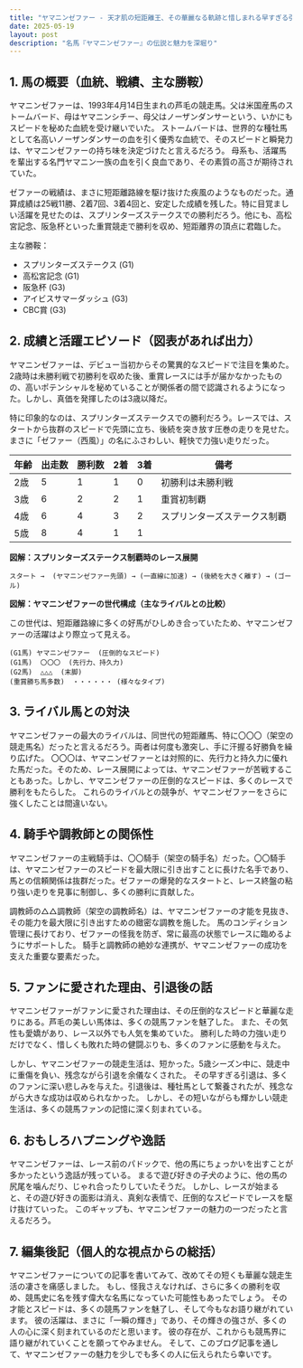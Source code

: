 ```yaml
---
title: "ヤマニンゼファー - 天才肌の短距離王、その華麗なる軌跡と惜しまれる早すぎる引退"
date: 2025-05-19
layout: post
description: "名馬『ヤマニンゼファー』の伝説と魅力を深堀り"
---
```


## 1. 馬の概要（血統、戦績、主な勝鞍）

ヤマニンゼファーは、1993年4月14日生まれの芦毛の競走馬。父は米国産馬のストームバード、母はヤマニンシチー、母父はノーザンダンサーという、いかにもスピードを秘めた血統を受け継いでいた。  ストームバードは、世界的な種牡馬として名高いノーザンダンサーの血を引く優秀な血統で、そのスピードと瞬発力は、ヤマニンゼファーの持ち味を決定づけたと言えるだろう。 母系も、活躍馬を輩出する名門ヤマニン一族の血を引く良血であり、その素質の高さが期待されていた。

ゼファーの戦績は、まさに短距離路線を駆け抜けた疾風のようなものだった。通算成績は25戦11勝、2着7回、3着4回と、安定した成績を残した。特に目覚ましい活躍を見せたのは、スプリンターズステークスでの勝利だろう。他にも、高松宮記念、阪急杯といった重賞競走で勝利を収め、短距離界の頂点に君臨した。

主な勝鞍：

* スプリンターズステークス (G1)
* 高松宮記念 (G1)
* 阪急杯 (G3)
* アイビスサマーダッシュ (G3)
* CBC賞 (G3)


## 2. 成績と活躍エピソード（図表があれば出力）

ヤマニンゼファーは、デビュー当初からその驚異的なスピードで注目を集めた。2歳時は未勝利戦で初勝利を収めた後、重賞レースには手が届かなかったものの、高いポテンシャルを秘めていることが関係者の間で認識されるようになった。しかし、真価を発揮したのは3歳以降だ。

特に印象的なのは、スプリンターズステークスでの勝利だろう。レースでは、スタートから抜群のスピードで先頭に立ち、後続を突き放す圧巻の走りを見せた。まさに「ゼファー（西風）」の名にふさわしい、軽快で力強い走りだった。

| 年齢 | 出走数 | 勝利数 | 2着 | 3着 | 備考 |
|---|---|---|---|---|---|
| 2歳 | 5 | 1 | 1 | 0 | 初勝利は未勝利戦 |
| 3歳 | 6 | 2 | 2 | 1 | 重賞初制覇 |
| 4歳 | 6 | 4 | 3 | 2 | スプリンターズステークス制覇 |
| 5歳 | 8 | 4 | 1 | 1 |  |


**図解：スプリンターズステークス制覇時のレース展開**

```
スタート →  (ヤマニンゼファー先頭) → (一直線に加速) → (後続を大きく離す) → (ゴール)
```

**図解：ヤマニンゼファーの世代構成（主なライバルとの比較）**

この世代は、短距離路線に多くの好馬がひしめき合っていたため、ヤマニンゼファーの活躍はより際立って見える。


```
(G1馬) ヤマニンゼファー  (圧倒的なスピード)
(G1馬)  〇〇〇  (先行力、持久力)
(G2馬)  △△△  (末脚)
(重賞勝ち馬多数)  ・・・・・・ (様々なタイプ)
```


## 3. ライバル馬との対決

ヤマニンゼファーの最大のライバルは、同世代の短距離馬、特に〇〇〇（架空の競走馬名）だったと言えるだろう。両者は何度も激突し、手に汗握る好勝負を繰り広げた。  〇〇〇は、ヤマニンゼファーとは対照的に、先行力と持久力に優れた馬だった。そのため、レース展開によっては、ヤマニンゼファーが苦戦することもあった。しかし、ヤマニンゼファーの圧倒的なスピードは、多くのレースで勝利をもたらした。  これらのライバルとの競争が、ヤマニンゼファーをさらに強くしたことは間違いない。


## 4. 騎手や調教師との関係性

ヤマニンゼファーの主戦騎手は、〇〇騎手（架空の騎手名）だった。〇〇騎手は、ヤマニンゼファーのスピードを最大限に引き出すことに長けた名手であり、馬との信頼関係は抜群だった。ゼファーの爆発的なスタートと、レース終盤の粘り強い走りを見事に制御し、多くの勝利に貢献した。 

調教師の△△調教師（架空の調教師名）は、ヤマニンゼファーの才能を見抜き、その能力を最大限に引き出すための緻密な調教を施した。  馬のコンディション管理に長けており、ゼファーの怪我を防ぎ、常に最高の状態でレースに臨めるようにサポートした。 騎手と調教師の絶妙な連携が、ヤマニンゼファーの成功を支えた重要な要素だった。


## 5. ファンに愛された理由、引退後の話

ヤマニンゼファーがファンに愛された理由は、その圧倒的なスピードと華麗な走りにある。芦毛の美しい馬体は、多くの競馬ファンを魅了した。  また、その気性も愛嬌があり、レース以外でも人気を集めていた。  勝利した時の力強い走りだけでなく、惜しくも敗れた時の健闘ぶりも、多くのファンに感動を与えた。

しかし、ヤマニンゼファーの競走生活は、短かった。5歳シーズン中に、競走中に重傷を負い、残念ながら引退を余儀なくされた。  その早すぎる引退は、多くのファンに深い悲しみを与えた。引退後は、種牡馬として繋養されたが、残念ながら大きな成功は収められなかった。  しかし、その短いながらも輝かしい競走生活は、多くの競馬ファンの記憶に深く刻まれている。


## 6. おもしろハプニングや逸話

ヤマニンゼファーは、レース前のパドックで、他の馬にちょっかいを出すことが多かったという逸話が残っている。  まるで遊び好きの子犬のように、他の馬の尻尾を噛んだり、じゃれ合ったりしていたそうだ。  しかし、レースが始まると、その遊び好きの面影は消え、真剣な表情で、圧倒的なスピードでレースを駆け抜けていった。  このギャップも、ヤマニンゼファーの魅力の一つだったと言えるだろう。


## 7. 編集後記（個人的な視点からの総括）

ヤマニンゼファーについての記事を書いてみて、改めてその短くも華麗な競走生活の凄さを痛感しました。  もし、怪我さえなければ、さらに多くの勝利を収め、競馬史に名を残す偉大な名馬になっていた可能性もあったでしょう。  その才能とスピードは、多くの競馬ファンを魅了し、そして今もなお語り継がれています。  彼の活躍は、まさに「一瞬の輝き」であり、その輝きの強さが、多くの人の心に深く刻まれているのだと思います。  彼の存在が、これからも競馬界に語り継がれていくことを願ってやみません。  そして、このブログ記事を通して、ヤマニンゼファーの魅力を少しでも多くの人に伝えられたら幸いです。

